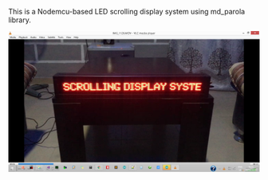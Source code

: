 This is a Nodemcu-based LED scrolling display system using md_parola library.

![](https://github.com/saheed26/app-controlled-scrolling-display/blob/master/LED%20display.png)

